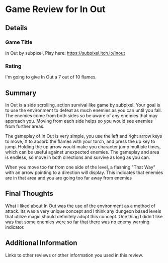 # Game Review for In Out

## Details

### Game Title
In Out by subpixel. Play here: https://subpixel.itch.io/inout

### Rating
I'm going to give In Out a 7 out of 10 flames.

## Summary
In Out is a side scrolling, action survival like game by subpixel. Your goal is to use the environment to defeat as much enemies as you can until you fall. The enemies come from both sides so be aware of any enemies that may approach you. Moving from each side helps so you would see enemies from further areas.

The gameplay of In Out is very simple, you use the left and right arrow keys to move, X to absorb the flames with your torch, and press the up key to jump. Holding the up arrow would make you character jump multiple times, which can be useful against unexpected enemies. The gameplay and area is endless, so move in both directions and survive as long as you can.

When you move too far from one side of the level, a flashing "That Way" with an arrow pointing to a direction will display. This indicates that enemies are in that area and you are going too far away from enemies

## Final Thoughts
What I liked about In Out was the use of the environment as a method of attack. Its was a very unique concept and I think any dungeon based levels that utilize magic should definitely adopt this concept. One thing I didn't like was that some enemies were so far that there was no enemy warning indicator.

## Additional Information
Links to other reviews or other information you used in this review.

